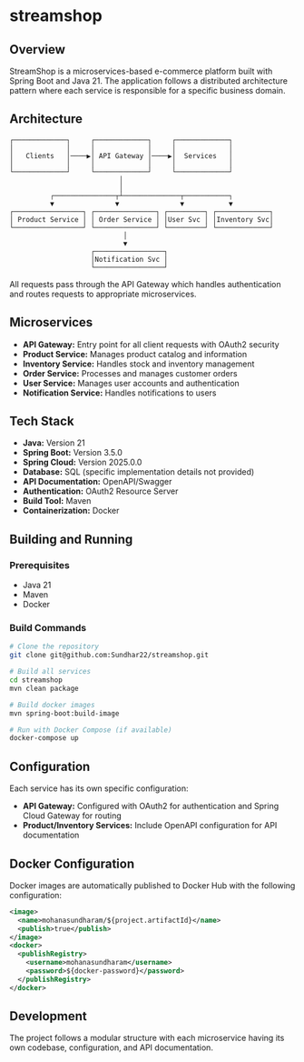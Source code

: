 # streamshop

## Overview

StreamShop is a microservices-based e-commerce platform built with Spring Boot and Java 21. The application follows a distributed architecture pattern where each service is responsible for a specific business domain.

## Architecture

```
┌─────────────┐     ┌─────────────┐     ┌─────────────┐
│             │     │             │     │             │
│   Clients   │────▶│ API Gateway │────▶│  Services   │
│             │     │             │     │             │
└─────────────┘     └─────────────┘     └─────────────┘
                           │
                           │
          ┌───────────────┬┴──────────────┬───────────┐
          ▼               ▼               ▼           ▼
┌─────────────────┐ ┌───────────────┐ ┌─────────┐ ┌─────────────┐
│ Product Service │ │ Order Service │ │User Svc │ │Inventory Svc│
└─────────────────┘ └───────────────┘ └─────────┘ └─────────────┘
                            │
                            ▼                      
                    ┌─────────────────┐
                    │Notification Svc │
                    └─────────────────┘                          
```

All requests pass through the API Gateway which handles authentication and routes requests to appropriate microservices.

## Microservices

- **API Gateway:** Entry point for all client requests with OAuth2 security
- **Product Service:** Manages product catalog and information
- **Inventory Service:** Handles stock and inventory management
- **Order Service:** Processes and manages customer orders
- **User Service:** Manages user accounts and authentication
- **Notification Service:** Handles notifications to users

## Tech Stack

- **Java:** Version 21
- **Spring Boot:** Version 3.5.0
- **Spring Cloud:** Version 2025.0.0
- **Database:** SQL (specific implementation details not provided)
- **API Documentation:** OpenAPI/Swagger
- **Authentication:** OAuth2 Resource Server
- **Build Tool:** Maven
- **Containerization:** Docker

## Building and Running

### Prerequisites

- Java 21
- Maven
- Docker

### Build Commands

```sh
# Clone the repository
git clone git@github.com:Sundhar22/streamshop.git

# Build all services
cd streamshop
mvn clean package

# Build docker images
mvn spring-boot:build-image

# Run with Docker Compose (if available)
docker-compose up
```

## Configuration

Each service has its own specific configuration:

- **API Gateway:** Configured with OAuth2 for authentication and Spring Cloud Gateway for routing
- **Product/Inventory Services:** Include OpenAPI configuration for API documentation

## Docker Configuration

Docker images are automatically published to Docker Hub with the following configuration:

```xml
<image>
  <name>mohanasundharam/${project.artifactId}</name>
  <publish>true</publish>
</image>
<docker>
  <publishRegistry>
    <username>mohanasundharam</username>
    <password>${docker-password}</password>
  </publishRegistry>
</docker>
```

## Development
The project follows a modular structure with each microservice having its own codebase, configuration, and API documentation.
